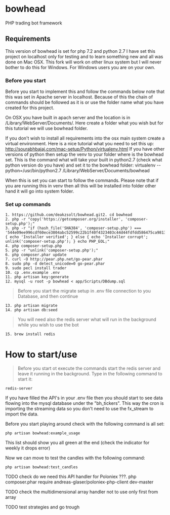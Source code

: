 # bowhead
PHP trading bot framework

## Requirements
This version of bowhead is set for php 7.2 and python 2.7
I have set this project on localhost only for testing and to learn something new 
and all was done on Mac OSX. This fork will work on other linux system but I will
never bother to do this for Windows. For Windows users you are on your own. 

### Before you start
Before you start to implement this and follow the commands below note that this was
set in Apache server in localhost. Because of this the chain of commands should be
followed as it is or use the folder name what you have created for this project.

On OSX you have built in apach server and the location is in /Library/WebServer/Documents/.
Here create a folder what you wish but for this tutorial we will use bowhead folder.

If you don't wish to install all requirements into the osx main system create a virtual 
environment. Here is a nice tutorial what you need to set this up:
http://sourabhbajaj.com/mac-setup/Python/virtualenv.html
If you have other versions of python then setup the venv to your folder where is the bowhead set.
This is the command what will take your built in python2.7 (check what python version do you have)
and set it to the bowhead folder:
virtualenv --python=/usr/bin/python2.7 /Library/WebServer/Documents/bowhead

When this is set you can start to follow the commands. Please note that if you are running 
this in venv then all this will be installed into folder other hand it will go into
system folder.

### Set up commands
```
1. https://github.com/deakzsolt/bowhead.git2. cd bowhead
2. php -r "copy('https://getcomposer.org/installer', 'composer-setup.php');"
3. php -r "if (hash_file('SHA384', 'composer-setup.php') === '544e09ee996cdf60ece3804abc52599c22b1f40f4323403c44d44fdfdd586475ca9813a858088ffbc1f233e9b180f061') { echo 'Installer verified'; } else { echo 'Installer corrupt'; unlink('composer-setup.php'); } echo PHP_EOL;"
4. php composer-setup.php
5. php -r "unlink('composer-setup.php');"
6. php composer.phar update
7. curl -O http://pear.php.net/go-pear.phar
8. sudo php -d detect_unicode=0 go-pear.phar
9. sudo pecl install trader
10. cp .env.example .env
11. php artisan key:generate
12. mysql -u root -p bowhead < app/Scripts/DBdump.sql
```

>Before you start the migrate setup in .env file connection to you Database, and then continue

```
13. php artisan migrate
14. php artisan db:seed
```

> You will need also the redis server what will run in the background while you wish to use the bot

```
15. brew install redis
```

# How to start/use

> Before you start ot execute the commands start the redis server and leave it running in the background.
Type in the following command to start it:
```
redis-server
```

If you have filled the API's in your .env file then you should start to see data flowing into the
mysql database under the "bh_tickers". This way the cron is importing the streaming data so you don't
need to use the fx_stream to import the data.

Before you start playing around check with the following command is all set:
```
php artisan bowhead:example_usage
```
This list should show you all green at the end (check the indicator for weekly it drops error)

Now we can move to test the candles with the following command:
```
php artisan bowhead:test_candles
```

TODO check do we need this API handler for Poloniex
???. php composer.phar require andreas-glaser/poloniex-php-client dev-master

TODO check the multidimensional array handler not to use only first from array

TODO test strategies and go trough